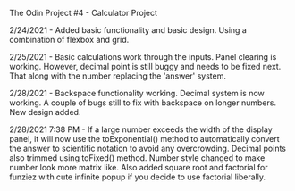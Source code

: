 The Odin Project #4 - Calculator Project

2/24/2021 - Added basic functionality and basic design. Using a combination of flexbox and grid.

2/25/2021 - Basic calculations work through the inputs. Panel clearing is working. However, decimal point is still buggy and needs to be fixed next. That along with the number replacing the 'answer' system.

2/28/2021 - Backspace functionality working. Decimal system is now working. A couple of bugs still to fix with backspace on longer numbers. New design added.

2/28/2021 7:38 PM - If a large number exceeds the width of the display panel, it will now use the toExponential() method to automatically convert the answer to scientific notation to avoid any overcrowding. Decimal points also trimmed using toFixed() method. Number style changed to make number look more matrix like. Also added square root and factorial for funziez with cute infinite popup if you decide to use factorial liberally.